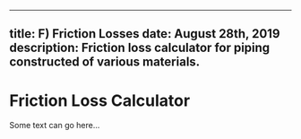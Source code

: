 -----
title: F) Friction Losses
date: August 28th, 2019
description: Friction loss calculator for piping constructed of various materials.
-----

# Friction Loss Calculator
Some text can go here...

<friction-loss-calculator/>
